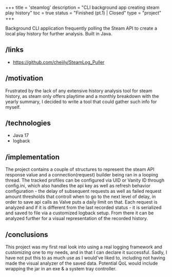 +++
title = 'steamlog'
description = "CLI background app creating steam play history"
toc = true
status = "Finished (pt.1) | Closed"
type = "project"
+++

Background CLI application frequently polling the Steam API to create a local play history for further analysis.
Built in Java.

## /links

- https://github.com/cheiily/SteamLog_Puller

## /motivation

Frustrated by the lack of any extensive history analysis tool for steam history, as steam only offers playtime and a monthly breakdown with the yearly summary, I decided to write a tool that could gather such info for myself.

## /technologies

- Java 17
- logback

## /implementation

The project contains a couple of structures to represent the steam API response value and a connection(request) builder being ran in a looping thread. The tracked profiles can be configured via UID or Vanity ID through config.ini, which also handles the api key as well as refresh behavior configuration - the delay of subsequent requests as well as failed request amount thresholds that controll when to go to the next level of delay, in order to save api calls as Valve puts a daily limit on that.
Each request is analyzed and if it is different from the last recorded status - it is serialized and saved to file via a customized logback setup. From there it can be analyzed further for a visual representation of the recorded history.

## /conclusions

This project was my first real look into using a real logging framework and customizing one to my needs, and in that I can declare it successful. Sadly, I have not put this to as much use as I would've liked to, including not having made the visual analyzer of the saved data. Potential QoL would include wrapping the jar in an exe & a system tray controller.

